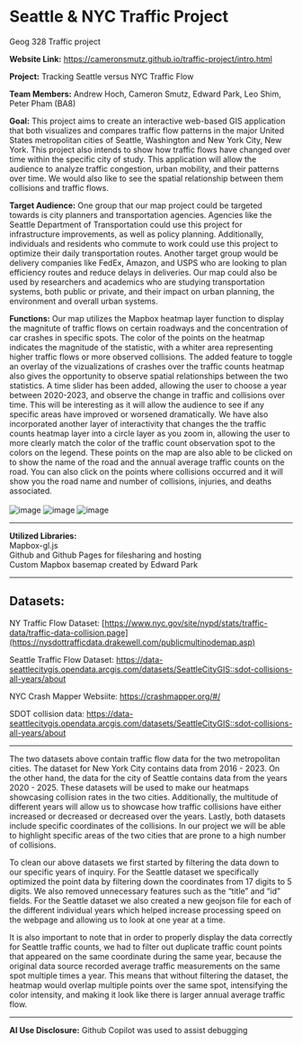 # Seattle & NYC Traffic Project
Geog 328 Traffic project

**Website Link:** https://cameronsmutz.github.io/traffic-project/intro.html

**Project:** Tracking Seattle versus NYC Traffic Flow

**Team Members:** Andrew Hoch, Cameron Smutz, Edward Park, Leo Shim, Peter Pham (BA8) 

 

**Goal:** This project aims to create an interactive web-based GIS application that both visualizes and compares traffic flow patterns in the major United States metropolitan cities of Seattle, Washington and New York City, New York. This project also intends to show how traffic flows have changed over time within the specific city of study. This application will allow the audience to analyze traffic congestion, urban mobility, and their patterns over time. We would also like to see the spatial relationship between them collisions and traffic flows.

**Target Audience:**  One group that our map project could be targeted towards is city planners and transportation agencies. Agencies like the Seattle Department of Transportation could use this project for infrastructure improvements, as well as policy planning. Additionally, individuals and residents who commute to work could use this project to optimize their daily transportation routes. Another target group would be delivery companies like FedEx, Amazon, and USPS who are looking to plan efficiency routes and reduce delays in deliveries. Our map could also be used by researchers and academics who are studying transportation systems, both public or private, and their impact on urban planning, the environment and overall urban systems. 

**Functions:** Our map utilizes the Mapbox heatmap layer function to display the magnitute of traffic flows on certain roadways and the concentration of car crashes in specific spots. The color of the points on the heatmap indicates the magnitude of the statistic, with a whiter area representing higher traffic flows or more observed collisions. The added feature to toggle an overlay of the vizualizations of crashes over the traffic counts heatmap also gives the opportunity to observe spatial relationships between the two statistics. A time slider has been added, allowing the user to choose a year between 2020-2023, and observe the change in traffic and collisions over time. This will be interesting as it will allow the audience to see if any specific areas have improved or worsened dramatically. We have also incorporated another layer of interactivity that changes the the traffic counts heatmap layer into a circle layer as you zoom in, allowing the user to more clearly match the color of the traffic count observation spot to the colors on the legend. These points on the map are also able to be clicked on to show the name of the road and the annual average traffic counts on the road. You can also click on the points where collisions occurred and it will show you the road name and number of collisions, injuries, and deaths associated.
<br>
<br>
![image](https://github.com/user-attachments/assets/8c6b9ed5-86e2-4bf4-9b37-d09695c2afbc)
![image](https://github.com/user-attachments/assets/ec60884f-0add-40c0-beeb-b766b3bccc3e)
![image](https://github.com/user-attachments/assets/9211de99-609e-4e8d-9f1d-439154a730e7)


---

**Utilized Libraries:** <br>
Mapbox-gl.js  
Github and Github Pages for filesharing and hosting  
Custom Mapbox basemap created by Edward Park

---

## Datasets:

NY Traffic Flow Dataset: [https://www.nyc.gov/site/nypd/stats/traffic-data/traffic-data-collision.page](https://nysdottrafficdata.drakewell.com/publicmultinodemap.asp)

Seattle Traffic Flow Dataset: https://data-seattlecitygis.opendata.arcgis.com/datasets/SeattleCityGIS::sdot-collisions-all-years/about

NYC Crash Mapper Websiite: https://crashmapper.org/#/

SDOT collision data: https://data-seattlecitygis.opendata.arcgis.com/datasets/SeattleCityGIS::sdot-collisions-all-years/about

---

The two datasets above contain traffic flow data for the two metropolitan cities. The dataset for New York City contains data from 2016 - 2023. On the other hand, the data for the city of Seattle contains data from the years 2020 - 2025. These datasets will be used to make our heatmaps showcasing collision rates in the two cities. Additionally, the multitude of different years will allow us to showcase how traffic collisions have either increased or decreased or decreased over the years. Lastly, both datasets include specific coordinates of the collisions. In our project we will be able to highlight specific areas of the two cities that are prone to a high number of collisions. 

To clean our above datasets we first started by filtering the data down to our specific years of inquiry. For the Seattle dataset we specifically optimized the point data by filtering down the coordinates from 17 digits to 5 digits. We also removed unnecessary features such as the “title” and “id” fields. For the Seattle dataset we also created a new geojson file for each of the different individual years which helped increase processing speed on the webpage and allowing us to look at one year at a time.

It is also important to note that in order to properly display the data correctly for Seattle traffic counts, we had to filter out duplicate traffic count points that appeared on the same coordinate during the same year, because the original data source recorded average traffic measurements on the same spot multiple times a year. This means that without filtering the dataset, the heatmap would overlap multiple points over the same spot, intensifying the color intensity, and making it look like there is larger annual average traffic flow.

---

**AI Use Disclosure:**
Github Copilot was used to assist debugging
